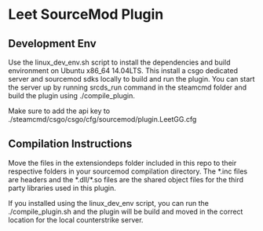 # Leet SourceMod Plugin

## Development Env
Use the linux\_dev\_env.sh script to install the dependencies and build environment on Ubuntu x86\_64 14.04LTS. This install a csgo dedicated server and sourcemod sdks locally to build and run the plugin. You can start the server up by running srcds_run command in the steamcmd folder and build the plugin using ./compile\_plugin.

Make sure to add the api key to ./steamcmd/csgo/csgo/cfg/sourcemod/plugin.LeetGG.cfg

## Compilation Instructions
Move the files in the extensiondeps folder included in this repo to their respective folders in your sourcemod compilation directory. The \*.inc files are headers and the \*.dll/\*.so files are the shared object files for the third party libraries used in this plugin.

If you installed using the linux\_dev\_env script, you can run the ./compile\_plugin.sh and the plugin will be build and moved in the correct location for the local counterstrike server.

